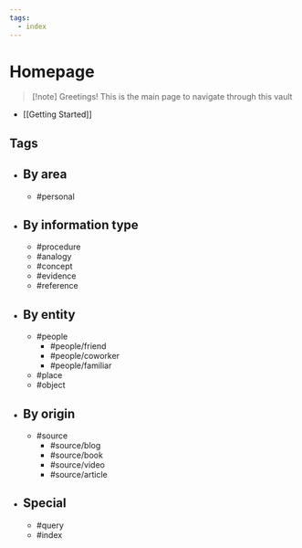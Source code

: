 ```yaml
---
tags:
  - index
---
```

# Homepage

> [!note] Greetings!
> This is the main page to navigate through this vault

- [[Getting Started]]

## Tags

- ## By area
	- #personal
- ## By information type
	- #procedure 
	- #analogy 
	- #concept 
	- #evidence 
	- #reference 
- ## By entity
	- #people
		- #people/friend
		- #people/coworker
		- #people/familiar
	- #place
	- #object
- ## By origin
	- #source 
		- #source/blog 
		- #source/book 
		- #source/video 
		- #source/article 
- ## Special
	- #query 
	- #index 